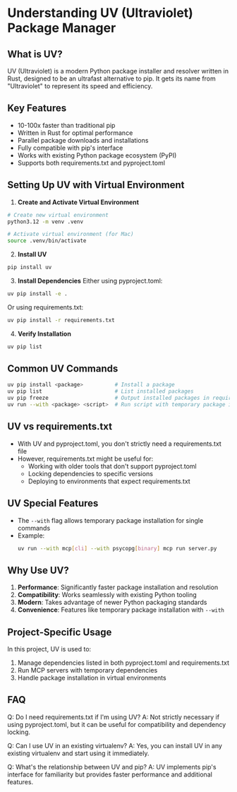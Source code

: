 # Understanding UV (Ultraviolet) Package Manager

## What is UV?
UV (Ultraviolet) is a modern Python package installer and resolver written in Rust, designed to be an ultrafast alternative to pip. It gets its name from "Ultraviolet" to represent its speed and efficiency.

## Key Features
- 10-100x faster than traditional pip
- Written in Rust for optimal performance
- Parallel package downloads and installations
- Fully compatible with pip's interface
- Works with existing Python package ecosystem (PyPI)
- Supports both requirements.txt and pyproject.toml

## Setting Up UV with Virtual Environment

1. **Create and Activate Virtual Environment**
```bash
# Create new virtual environment
python3.12 -m venv .venv

# Activate virtual environment (for Mac)
source .venv/bin/activate
```

2. **Install UV**
```bash
pip install uv
```

3. **Install Dependencies**
Either using pyproject.toml:
```bash
uv pip install -e .
```

Or using requirements.txt:
```bash
uv pip install -r requirements.txt
```

4. **Verify Installation**
```bash
uv pip list
```

## Common UV Commands
```bash
uv pip install <package>          # Install a package
uv pip list                       # List installed packages
uv pip freeze                     # Output installed packages in requirements format
uv run --with <package> <script>  # Run script with temporary package installation
```

## UV vs requirements.txt
- With UV and pyproject.toml, you don't strictly need a requirements.txt file
- However, requirements.txt might be useful for:
  - Working with older tools that don't support pyproject.toml
  - Locking dependencies to specific versions
  - Deploying to environments that expect requirements.txt

## UV Special Features
- The `--with` flag allows temporary package installation for single commands
- Example:
  ```bash
  uv run --with mcp[cli] --with psycopg[binary] mcp run server.py
  ```

## Why Use UV?
1. **Performance**: Significantly faster package installation and resolution
2. **Compatibility**: Works seamlessly with existing Python tooling
3. **Modern**: Takes advantage of newer Python packaging standards
4. **Convenience**: Features like temporary package installation with `--with`

## Project-Specific Usage
In this project, UV is used to:
1. Manage dependencies listed in both pyproject.toml and requirements.txt
2. Run MCP servers with temporary dependencies
3. Handle package installation in virtual environments

## FAQ

Q: Do I need requirements.txt if I'm using UV?
A: Not strictly necessary if using pyproject.toml, but it can be useful for compatibility and dependency locking.

Q: Can I use UV in an existing virtualenv?
A: Yes, you can install UV in any existing virtualenv and start using it immediately.

Q: What's the relationship between UV and pip?
A: UV implements pip's interface for familiarity but provides faster performance and additional features.